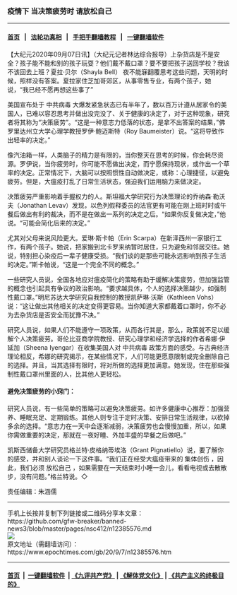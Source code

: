 ### 疫情下 当决策疲劳时 请放松自己
------------------------

#### [首页](https://github.com/gfw-breaker/banned-news3/blob/master/README.md) &nbsp;&nbsp;|&nbsp;&nbsp; [法轮功真相](https://github.com/begood0513/basic/blob/master/README.md)  &nbsp;&nbsp;|&nbsp;&nbsp; [手把手翻墙教程](https://github.com/gfw-breaker/guides/wiki)  &nbsp;&nbsp;|&nbsp;&nbsp; [一键翻墙软件](https://github.com/gfw-breaker/nogfw/blob/master/README.md)  



<div><p>
 【大纪元2020年09月07日讯】（大纪元记者林达综合报导）上杂货店是不是安全？孩子能不能和别的孩子玩耍？他们戴不戴口罩？要不要把孩子送回学校？我该不该回去上班？夏拉‧贝尔（Shayla Bell） 夜不能寐翻覆思考这些问题，天明的时候，照样没有答案。夏拉家住芝加哥郊区，从事零售专业，有两个孩子，她说，“我已经不愿再想这些事了”
</p>
<p>
 美国宣布处于
 <ok href="https://www.epochtimes.com/gb/tag/%E4%B8%AD%E5%85%B1%E7%97%85%E6%AF%92.html">
  中共病毒
 </ok>
 大爆发紧急状态已有半年了，数以百万计遵从居家令的美国人，已难以容忍思考并做出没完没了、关于健康的决定了，对于这种现象，研究者将其称为“决策疲劳”。“这是一种意志力低落的状态，是拿不出答案的结果，”佛罗里达州立大学心理学教授罗伊‧鲍迈斯特（Roy Baumeister）说。“这将导致作出轻率的决定。”
</p>
<p>
 像汽油箱一样，人类脑子的精力是有限的，当你整天在思考的时候，你会耗尽资源。罗伊说，当你疲劳时，你可能不愿做出决定，而宁愿保持现状，或作出一个草率的决定。正常情况下，大脑可以按照惯性自动做决定，或称：心理捷径，以避免疲劳。但是，大瘟疫打乱了日常生活状态，强迫我们运用脑力来做决定。
</p>
<p>
 决策疲劳严重影响着手握权力的人。斯坦福大学研究行为决策理论的乔纳森‧勒沃夫（Jonathan Levav）发现，以色列假释委员的法官更有可能在刚上班时时或午餐后做出有利的裁决，而不是在做出一系列的决定之后。“如果你反复做决定，”他说。“可能会简化后来的决定。”
</p>
<p>
 尤其对父母来说风险更大。爱琳‧斯卡帕（Erin Scarpa）在新泽西州一家银行工作，有两个孩子。她说，把家搬到北卡罗来纳暂时居住，只为避免和邻居交往。她说，特别担心染疫后一辈子健康受损。“我们谈的是那些可能永远影响到孩子生活的决定。”斯卡帕说，“这是一个完全不同的概念。”
</p>
<p>
 一些研究人员说，全国各地应对瘟疫简化的策略有助于缓解决策疲劳，但加强监管的概念也引起具有争议的政治影响。“要求越具体，个人的选择决策越少，如强制性戴口罩。”明尼苏达大学研究自我控制的教授凯萨琳‧沃斯（Kathleen Vohs）说：“这让做出其他相关的决定变得更容易。当你知道大家都戴着口罩时，你不必为去杂货店是否安全而犹豫不决。”
</p>
<p>
 研究人员说，如果人们不能遵守一项政策，从而各行其是，那么，政策就不足以缓解个人决策疲劳。哥伦比亚商学院教授、研究心理学和经济学选择的作者希娜‧伊延加（Sheena Iyengar）在收集美国人对
 <ok href="https://www.epochtimes.com/gb/tag/%E4%B8%AD%E5%85%B1%E7%97%85%E6%AF%92.html">
  中共病毒
 </ok>
 政策方面的感受。与古典经济理论相反，希娜的研究揭示，在某些情况下，人们可能更愿意限制或完全删除自己的选择。并且，当其选择有限时，将对所做的选择更加满意。她发现，住在那些强制性戴口罩州里面的人，比其他人更轻松。
</p>
<h4>
 避免决策疲劳的小窍门：
</h4>
<p>
 研究人员说，有一些简单的策略可以避免决策疲劳。如许多健康中心推荐：加强营养、睡眠充足、定期锻练。其他人则专注于定时决策、安排日常生活规律，以砍掉多余的选择。“意志力在一天中会逐渐减弱，决策疲劳也会慢慢加重，所以，如果你需做重要的决定，那就在一夜好睡、外加丰盛的早餐之后做吧。”
</p>
<p>
 凯斯西储备大学研究员格兰特‧皮格纳蒂埃洛（Grant Pignatiello）说，要了解你的感受，并和别人谈论一下这件事。“我们正在经受大瘟疫带来的
 <ok href="https://www.epochtimes.com/gb/tag/%E9%9B%86%E4%BD%93%E5%88%9B%E4%BC%A4.html">
  集体创伤
 </ok>
 ，因此，我们必须
 <ok href="https://www.epochtimes.com/gb/tag/%E6%94%BE%E6%9D%BE%E8%87%AA%E5%B7%B1.html">
  放松自己
 </ok>
 ，如果需要在一天结束时小睡一会儿，看看电视或去散散步，没有问题。”格兰特说。◇
</p>
<p>
 责任编辑：朱涵儒
</p>
</div>
<hr/>
手机上长按并复制下列链接或二维码分享本文章：<br/>
https://github.com/gfw-breaker/banned-news3/blob/master/pages/nsc412/n12385576.md <br/>
<a href='https://github.com/gfw-breaker/banned-news3/blob/master/pages/nsc412/n12385576.md'><img src='https://github.com/gfw-breaker/banned-news3/blob/master/pages/nsc412/n12385576.md.png'/></a> <br/>
原文地址（需翻墙访问）：https://www.epochtimes.com/gb/20/9/7/n12385576.htm


------------------------
#### [首页](https://github.com/gfw-breaker/banned-news3/blob/master/README.md) &nbsp;|&nbsp; [一键翻墙软件](https://github.com/gfw-breaker/nogfw/blob/master/README.md) &nbsp;| [《九评共产党》](https://github.com/gfw-breaker/9ping.md/blob/master/README.md#九评之一评共产党是什么) | [《解体党文化》](https://github.com/gfw-breaker/jtdwh.md/blob/master/README.md) | [《共产主义的终极目的》](https://github.com/gfw-breaker/gczydzjmd.md/blob/master/README.md)


<img src='http://gfw-breaker.win/banned-news3/pages/nsc412/n12385576.md' width='0px' height='0px'/>